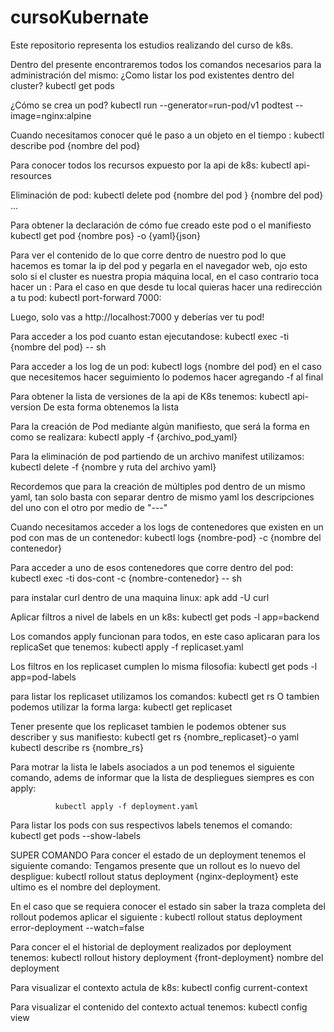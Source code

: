 # cursoKubernate
Este repositorio representa los estudios realizando del curso de k8s.

Dentro del presente encontraremos todos los comandos necesarios para la administración del mismo:
¿Como listar los pod existentes dentro del cluster?
kubectl get pods

¿Cómo se crea un pod?
kubectl run --generator=run-pod/v1 podtest --image=nginx:alpine

Cuando necesitamos conocer qué le paso a un objeto en el tiempo :
kubectl describe pod {nombre del pod}

Para conocer todos los recursos expuesto por la api de k8s:
kubectl api-resources

Eliminación de pod: 
kubectl delete pod {nombre del pod } {nombre del pod} ...

Para obtener la declaración de cómo fue creado este pod o el manifiesto 
kubectl get pod {nombre pos} -o {yaml}{json}

Para ver el contenido de lo que corre dentro de nuestro pod lo que hacemos es tomar la ip del pod y pegarla en el navegador web, ojo esto solo si el cluster es nuestra propia máquina local, en el caso contrario toca hacer un :
Para el caso en que desde tu local quieras hacer una redirección a tu pod: 
kubectl port-forward <pod-name> 7000:<pod-port>

Luego, solo vas a http://localhost:7000 y deberías ver tu pod!

Para acceder a los pod cuanto estan ejecutandose:
 kubectl exec -ti {nombre del pod} -- sh


Para acceder a los log de un pod: kubectl logs {nombre del pod} 
en el caso que necesitemos hacer seguimiento lo podemos hacer agregando -f al final

Para obtener la lista de versiones de la api de K8s tenemos:
kubectl api-version
De esta forma obtenemos la lista

Para la creación de Pod mediante algún manifiesto, que será la forma en como se realizara:
kubectl apply -f {archivo_pod_yaml}

Para la eliminación de pod partiendo de un archivo manifest utilizamos:
kubectl delete -f {nombre y ruta del archivo yaml}

Recordemos que para la creación de múltiples pod dentro de un mismo yaml, tan solo basta con separar dentro de mismo yaml los descripciones del uno con el otro por medio de "---"

Cuando necesitamos acceder a los logs de contenedores que existen en un pod con mas de un contenedor:
kubectl logs {nombre-pod} -c {nombre del contenedor}

Para acceder  a uno de esos contenedores que corre dentro del pod:
kubectl exec -ti dos-cont -c {nombre-contenedor} -- sh

para instalar curl dentro de una maquina linux:
apk add -U curl

Aplicar filtros a nivel de labels en un k8s:
kubectl get pods -l app=backend

Los comandos apply funcionan para todos, en este caso aplicaran para los replicaSet que tenemos:
kubectl apply -f replicaset.yaml

Los filtros en los replicaset cumplen lo misma filosofia:
kubectl get pods -l app=pod-labels

para listar los replicaset utilizamos los comandos:
       kubectl get rs 
O tambien podemos utilizar la forma larga:
      kubectl get replicaset

Tener presente que los replicaset tambien le podemos obtener sus describer y sus manifiesto: 
    kubectl get rs {nombre_replicaset}-o yaml
    kubectl describe rs {nombre_rs}

Para motrar la lista le labels asociados a un pod tenemos el siguiente comando, adems de informar que la lista de despliegues siempres es con apply:

              kubectl apply -f deployment.yaml
Para listar los pods con sus respectivos labels tenemos el comando:           
 kubectl get pods --show-labels

SUPER COMANDO
Para concer el estado de un deployment tenemos el siguiente comando:
Tengamos presente que un rollout es lo nuevo del despligue:
              kubectl rollout status deployment {nginx-deployment} este ultimo es el nombre del deployment.

En el caso que se requiera conocer el estado sin saber la traza completa del rollout podemos aplicar el siguiente :
      kubectl rollout status deployment error-deployment --watch=false

Para concer el el historial de deployment realizados por deployment tenemos:
kubectl rollout history deployment {front-deployment} nombre del deployment

Para visualizar el contexto actula de k8s:
  kubectl config current-context

Para visualizar el contenido del contexto actual tenemos:
     kubectl config view


